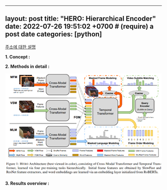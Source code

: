 
---
layout: post
title:  "HERO: Hierarchical Encoder"
date: 2022-07-26 19:51:02 +0700       # (require) a post date
categories: [python]
---

[주소에 대한 설명](http://www.google.co.kr)

**1. Concept :**


**2. Methods in detail :**

![Fig1](/img/hero/Fig1.png)

**3. Results overview :**
